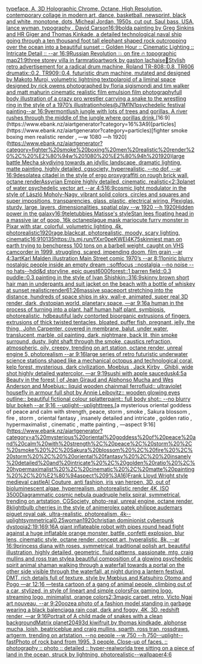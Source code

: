[typeface, A, 3D Holographic Chrome, Octane, High Resolution, contemporary collage in modern art, dance, basketball, newsprint, black and white, monotone, dots, Micheal Jordan, 1950s, cut out, Saul bass, USA, lance wyman, typography <DUNK>, David Carson](https://www.ebank.nz/aiartgenerator?category=typeface%2C%20A%2C%203D%20Holographic%20Chrome%2C%20Octane%2C%20High%20Resolution%2C%20contemporary%20collage%20in%20modern%20art%2C%20dance%2C%20basketball%2C%20newsprint%2C%20black%20and%20white%2C%20monotone%2C%20dots%2C%20Micheal%20Jordan%2C%201950s%2C%20cut%20out%2C%20Saul%20bass%2C%20USA%2C%20lance%20wyman%2C%20typography%20%3CDUNK%3E%2C%20David%20Carson)[16:9](https://www.ebank.nz/aiartgenerator?category=16%3A9)[bold](https://www.ebank.nz/aiartgenerator?category=bold)[a painting by Greg Sinkins and HR Giger and Thomas Kinkade, a detailed technological naval ship going through a ten thousand foot tall elephant shaped rock outcropping over the ocean into a beautiful sunset :: Golden Hour :: Cinematic Lighting :: Intricate Detail :: --ar 16:9](https://www.ebank.nz/aiartgenerator?category=a%20painting%20by%20Greg%20Sinkins%20and%20HR%20Giger%20and%20Thomas%20Kinkade%2C%20a%20detailed%20technological%20naval%20ship%20going%20through%20a%20ten%20thousand%20foot%20tall%20elephant%20shaped%20rock%20outcropping%20over%20the%20ocean%20into%20a%20beautiful%20sunset%20%3A%3A%20Golden%20Hour%20%3A%3A%20Cinematic%20Lighting%20%3A%3A%20Intricate%20Detail%20%3A%3A%20--ar%2016%3A9)[Russian Revolution 💥 on fire 🔥 topographic map](https://www.ebank.nz/aiartgenerator?category=Russian%20Revolution%20%F0%9F%92%A5%20on%20fire%20%F0%9F%94%A5%20topographic%20map)[21:9](https://www.ebank.nz/aiartgenerator?category=21%3A9)[three storey villa in farm](https://www.ebank.nz/aiartgenerator?category=three%20storey%20villa%20in%20farm)[ratio](https://www.ebank.nz/aiartgenerator?category=ratio)[artwork by gaston lachaise](https://www.ebank.nz/aiartgenerator?category=artwork%20by%20gaston%20lachaise)[🏬](https://www.ebank.nz/aiartgenerator?category=%F0%9F%8F%AC)[Stylish retro advertisement for a radical drum machine, Roland TR-808::0.8, TR606 drumatix::0.2, TR909::0.4, futuristic drum machine, mutated and designed by Makoto Muroi, volumetric lightning  text](https://www.ebank.nz/aiartgenerator?category=Stylish%20retro%20advertisement%20for%20a%20radical%20drum%20machine%2C%20Roland%20TR-808%3A%3A0.8%2C%20TR606%20drumatix%3A%3A0.2%2C%20TR909%3A%3A0.4%2C%20futuristic%20drum%20machine%2C%20mutated%20and%20designed%20by%20Makoto%20Muroi%2C%20volumetric%20lightning%20%20text)[polaroid of a liminal space designed by rick owens photographed by floria sigismondi and tim walker  and matt mahurin cinematic realistic film emulsion film photography](https://www.ebank.nz/aiartgenerator?category=polaroid%20of%20a%20liminal%20space%20designed%20by%20rick%20owens%20photographed%20by%20floria%20sigismondi%20and%20tim%20walker%20%20and%20matt%20mahurin%20cinematic%20realistic%20film%20emulsion%20film%20photography)[full body illustration of a crazy pro wrestler carrying a snake to the wrestling ring in the style of a 1970’s illustration](https://www.ebank.nz/aiartgenerator?category=full%20body%20illustration%20of%20a%20crazy%20pro%20wrestler%20carrying%20a%20snake%20to%20the%20wrestling%20ring%20in%20the%20style%20of%20a%201970%E2%80%99s%20illustration)[holes](https://www.ebank.nz/aiartgenerator?category=holes)[@J1M1N1](https://www.ebank.nz/aiartgenerator?category=%40J1M1N1)[psychedelic festival  painting--ar 16:9](https://www.ebank.nz/aiartgenerator?category=psychedelic%20festival%20%20painting--ar%2016%3A9)[vermont](https://www.ebank.nz/aiartgenerator?category=vermont)[lush jungle with lots of trees and gorillas. A river rushes through the middle of the jungle where gorillas drink.](https://www.ebank.nz/aiartgenerator?category=lush%20jungle%20with%20lots%20of%20trees%20and%20gorillas.%20A%20river%20rushes%20through%20the%20middle%20of%20the%20jungle%20where%20gorillas%20drink.)[16:9](https://www.ebank.nz/aiartgenerator?category=16%3A9)[particles](https://www.ebank.nz/aiartgenerator?category=particles)[fighter smoke boxing men realistic render , —w 1080 —h 1920](https://www.ebank.nz/aiartgenerator?category=fighter%20smoke%20boxing%20men%20realistic%20render%20%2C%20%E2%80%94w%201080%20%E2%80%94h%201920)[large battle Mecha skydiving towards an idyllic landscape, dramatic lighting, matte painting, highly detailed, cgsociety, hyperrealistic, --no dof, --ar 16:9](https://www.ebank.nz/aiartgenerator?category=large%20battle%20Mecha%20skydiving%20towards%20an%20idyllic%20landscape%2C%20dramatic%20lighting%2C%20matte%20painting%2C%20highly%20detailed%2C%20cgsociety%2C%20hyperrealistic%2C%20--no%20dof%2C%20--ar%2016%3A9)[desolate](https://www.ebank.nz/aiartgenerator?category=desolate)[a citadel in the style of ergo proxy](https://www.ebank.nz/aiartgenerator?category=a%20citadel%20in%20the%20style%20of%20ergo%20proxy)[graffiti on rough brick wall, octane render](https://www.ebank.nz/aiartgenerator?category=graffiti%20on%20rough%20brick%20wall%2C%20octane%20render)[Assyrian Empire highly detailed, cinematic, realistic](https://www.ebank.nz/aiartgenerator?category=Assyrian%20Empire%20highly%20detailed%2C%20cinematic%2C%20realistic)[<2:3](https://www.ebank.nz/aiartgenerator?category=%3C2%3A3)[planet of water psychedelic vector art --ar 4:5](https://www.ebank.nz/aiartgenerator?category=planet%20of%20water%20psychedelic%20vector%20art%20--ar%204%3A5)[16:9](https://www.ebank.nz/aiartgenerator?category=16%3A9)[cosmic light modulator in the style of László Moholy-Nagy, vibrant solid colors, circles and squares and super impositions, transparencies, glass, plastic, electrical wiring,  Plexiglas, sturdy, large, layers, dimensionalities, spatial play --w 1920 --h 1920](https://www.ebank.nz/aiartgenerator?category=cosmic%20light%20modulator%20in%20the%20style%20of%20L%C3%A1szl%C3%B3%20Moholy-Nagy%2C%20vibrant%20solid%20colors%2C%20circles%20and%20squares%20and%20super%20impositions%2C%20transparencies%2C%20glass%2C%20plastic%2C%20electrical%20wiring%2C%20%20Plexiglas%2C%20sturdy%2C%20large%2C%20layers%2C%20dimensionalities%2C%20spatial%20play%20--w%201920%20--h%201920)[Hidden power in the galaxy](https://www.ebank.nz/aiartgenerator?category=Hidden%20power%20in%20the%20galaxy)[16:9](https://www.ebank.nz/aiartgenerator?category=16%3A9)[teletubbies Matisse's style](https://www.ebank.nz/aiartgenerator?category=teletubbies%20Matisse%27s%20style)[Stan lees floating head in a massive jar of goop, 16k octane](https://www.ebank.nz/aiartgenerator?category=Stan%20lees%20floating%20head%20in%20a%20massive%20jar%20of%20goop%2C%2016k%20octane)[plague mask mario](https://www.ebank.nz/aiartgenerator?category=plague%20mask%20mario)[cute furry monster in Pixar with star, colorful, volumetric lighting, 4k, photorealistic](https://www.ebank.nz/aiartgenerator?category=cute%20furry%20monster%20in%20Pixar%20with%20star%2C%20colorful%2C%20volumetric%20lighting%2C%204k%2C%20photorealistic)[1920](https://www.ebank.nz/aiartgenerator?category=1920)[rage,blackcat, photorealistic, moody, scary lighting, cinematic](https://www.ebank.nz/aiartgenerator?category=rage%2Cblackcat%2C%20photorealistic%2C%20moody%2C%20scary%20lighting%2C%20cinematic)[16:9](https://www.ebank.nz/aiartgenerator?category=16%3A9)[10135](https://www.ebank.nz/aiartgenerator?category=10135)[<https://s.mj.run/fXxr0peKWEI>](https://www.ebank.nz/aiartgenerator?category=%3Chttps%3A//s.mj.run/fXxr0peKWEI%3E)[4K](https://www.ebank.nz/aiartgenerator?category=4K)[75](https://www.ebank.nz/aiartgenerator?category=75)[skinniest man on earth trying to benchpress 100 tons on a barbell weight, caught on VHS camcorder in 1999, struggling, scared, impending doom, film grain --ar 4:3](https://www.ebank.nz/aiartgenerator?category=skinniest%20man%20on%20earth%20trying%20to%20benchpress%20100%20tons%20on%20a%20barbell%20weight%2C%20caught%20on%20VHS%20camcorder%20in%201999%2C%20struggling%2C%20scared%2C%20impending%20doom%2C%20film%20grain%20--ar%204%3A3)[art](https://www.ebank.nz/aiartgenerator?category=art)[Karl Malden illustration Main Street comic 1970’s --ar 8:11](https://www.ebank.nz/aiartgenerator?category=Karl%20Malden%20illustration%20Main%20Street%20comic%201970%E2%80%99s%20--ar%208%3A11)[oniric blurry nostalgic people inside an empty dream ::softfocus ::nostalgia --no noise --no hats](https://www.ebank.nz/aiartgenerator?category=oniric%20blurry%20nostalgic%20people%20inside%20an%20empty%20dream%20%3A%3Asoftfocus%20%3A%3Anostalgia%20--no%20noise%20--no%20hats)[--hd](https://www.ebank.nz/aiartgenerator?category=--hd)[d&d storyline, epic quest](https://www.ebank.nz/aiartgenerator?category=d%26d%20storyline%2C%20epic%20quest)[6000](https://www.ebank.nz/aiartgenerator?category=6000)[forest::1 barren field::0.3 puddle::0.3 painting in the style of Ivan Shishkin::3](https://www.ebank.nz/aiartgenerator?category=forest%3A%3A1%20barren%20field%3A%3A0.3%20puddle%3A%3A0.3%20painting%20in%20the%20style%20of%20Ivan%20Shishkin%3A%3A3)[16:9](https://www.ebank.nz/aiartgenerator?category=16%3A9)[skinny brown short hair man in underpants and suit jacket on the beach with a bottle of whiskey at sunset realistic](https://www.ebank.nz/aiartgenerator?category=skinny%20brown%20short%20hair%20man%20in%20underpants%20and%20suit%20jacket%20on%20the%20beach%20with%20a%20bottle%20of%20whiskey%20at%20sunset%20realistic)[render](https://www.ebank.nz/aiartgenerator?category=render)[61:26](https://www.ebank.nz/aiartgenerator?category=61%3A26)[massive spaceport stretching into the distance, hundreds of space ships in sky, wall-e, animated, super real 3D render, dark, dystopian world, planetary space, —ar 9:16](https://www.ebank.nz/aiartgenerator?category=massive%20spaceport%20stretching%20into%20the%20distance%2C%20hundreds%20of%20space%20ships%20in%20sky%2C%20wall-e%2C%20animated%2C%20super%20real%203D%20render%2C%20dark%2C%20dystopian%20world%2C%20planetary%20space%2C%20%E2%80%94ar%209%3A16)[a human in the process of turning into a plant, half human half plant, symbiosis, photorealistic, hd](https://www.ebank.nz/aiartgenerator?category=a%20human%20in%20the%20process%20of%20turning%20into%20a%20plant%2C%20half%20human%20half%20plant%2C%20symbiosis%2C%20photorealistic%2C%20hd)[beautiful lady contorted bioorganic extrusions of fingers, extrusions of thick twisted tentacles, bloated, puffer fish, pregnant, jelly, the thing,, John Carpenter, covered in membrane, balut, under water,  translucent, marble, oil painting, dark, nightmare, back lit, thin smoke surround, dusty, light shaft through the smoke, caustics refraction,  atmospheric, oily, creepy, trending on art station, octane render, unreal engine 5, photorealism --ar 9:16](https://www.ebank.nz/aiartgenerator?category=beautiful%20lady%20contorted%20bioorganic%20extrusions%20of%20fingers%2C%20extrusions%20of%20thick%20twisted%20tentacles%2C%20bloated%2C%20puffer%20fish%2C%20pregnant%2C%20jelly%2C%20the%20thing%2C%2C%20John%20Carpenter%2C%20covered%20in%20membrane%2C%20balut%2C%20under%20water%2C%20%20translucent%2C%20marble%2C%20oil%20painting%2C%20dark%2C%20nightmare%2C%20back%20lit%2C%20thin%20smoke%20surround%2C%20dusty%2C%20light%20shaft%20through%20the%20smoke%2C%20caustics%20refraction%2C%20%20atmospheric%2C%20oily%2C%20creepy%2C%20trending%20on%20art%20station%2C%20octane%20render%2C%20unreal%20engine%205%2C%20photorealism%20--ar%209%3A16)[large series of retro futuristic underwater science stations shaped like a mechanical octopus and technological coral, kelp forest, mysterious, dark civilization, Moebius , Jack Kirby , Ghibli, wide shot highly detailed watercolor. —ar 9:19](https://www.ebank.nz/aiartgenerator?category=large%20series%20of%20retro%20futuristic%20underwater%20science%20stations%20shaped%20like%20a%20mechanical%20octopus%20and%20technological%20coral%2C%20kelp%20forest%2C%20mysterious%2C%20dark%20civilization%2C%20Moebius%20%2C%20Jack%20Kirby%20%2C%20Ghibli%2C%20wide%20shot%20highly%20detailed%20watercolor.%20%E2%80%94ar%209%3A19)[sushi with apple sauce](https://www.ebank.nz/aiartgenerator?category=sushi%20with%20apple%20sauce)[dusk](https://www.ebank.nz/aiartgenerator?category=dusk)[4:5](https://www.ebank.nz/aiartgenerator?category=4%3A5)[a Beauty in the forest | of Jean Giraud and Alphonso Mucha and Wes Anderson and Moebius:: liquid wooden chainmail ferrofluid:: ultraviolet housefly in armour full shot by Annie Leibovitz:: wooden glowing eyes outline:: beautiful fictional colour splatterpaint:: full body shot:: --no blurry blur bokeh --ar 9:16 --uplight](https://www.ebank.nz/aiartgenerator?category=a%20Beauty%20in%20the%20forest%20%7C%20of%20Jean%20Giraud%20and%20Alphonso%20Mucha%20and%20Wes%20Anderson%20and%20Moebius%3A%3A%20liquid%20wooden%20chainmail%20ferrofluid%3A%3A%20ultraviolet%20housefly%20in%20armour%20full%20shot%20by%20Annie%20Leibovitz%3A%3A%20wooden%20glowing%20eyes%20outline%3A%3A%20beautiful%20fictional%20colour%20splatterpaint%3A%3A%20full%20body%20shot%3A%3A%20--no%20blurry%20blur%20bokeh%20--ar%209%3A16%20--uplight)[--uplight](https://www.ebank.nz/aiartgenerator?category=--uplight)[trees.](https://www.ebank.nz/aiartgenerator?category=trees.)[a mysterious oriental goddess of peace and calm with strength, peace, storm , smoke , Sakura blossom , fire , storm ,  oriental fantasy ,  insanely detailed and intricate , golden ratio , hypermaximalist , cinematic , matte painting , —aspect 9:16](https://www.ebank.nz/aiartgenerator?category=a%20mysterious%20oriental%20goddess%20of%20peace%20and%20calm%20with%20strength%2C%20peace%2C%20storm%20%2C%20smoke%20%2C%20Sakura%20blossom%20%2C%20fire%20%2C%20storm%20%2C%20%20oriental%20fantasy%20%2C%20%20insanely%20detailed%20and%20intricate%20%2C%20golden%20ratio%20%2C%20hypermaximalist%20%2C%20cinematic%20%2C%20matte%20painting%20%2C%20%E2%80%94aspect%209%3A16)[Frank Lloyd Wright style medieval castle](https://www.ebank.nz/aiartgenerator?category=Frank%20Lloyd%20Wright%20style%20medieval%20castle)[AI Couture, anti fashion, iris van herpen, 3D, out of bioluminescent algae, hyperrealism, photorealistic render 4K, ISO 3500](https://www.ebank.nz/aiartgenerator?category=AI%20Couture%2C%20anti%20fashion%2C%20iris%20van%20herpen%2C%203D%2C%20out%20of%20bioluminescent%20algae%2C%20hyperrealism%2C%20photorealistic%20render%204K%2C%20ISO%203500)[Diagrammatic cosmic nebula quadruple helix spiral, symmetrical, trending on artstation, CGSociety, photo-real, unreal engine, octane render, 8k](https://www.ebank.nz/aiartgenerator?category=Diagrammatic%20cosmic%20nebula%20quadruple%20helix%20spiral%2C%20symmetrical%2C%20trending%20on%20artstation%2C%20CGSociety%2C%20photo-real%2C%20unreal%20engine%2C%20octane%20render%2C%208k)[lightbulb cherries in the style of anime](https://www.ebank.nz/aiartgenerator?category=lightbulb%20cherries%20in%20the%20style%20of%20anime)[rolex patek philippe audemars piguet royal oak, ultra-realistic, photorealism, 4k](https://www.ebank.nz/aiartgenerator?category=rolex%20patek%20philippe%20audemars%20piguet%20royal%20oak%2C%20ultra-realistic%2C%20photorealism%2C%204k)[--uplight](https://www.ebank.nz/aiartgenerator?category=--uplight)[symmetrical](https://www.ebank.nz/aiartgenerator?category=symmetrical)[0.25](https://www.ebank.nz/aiartgenerator?category=0.25)[woman](https://www.ebank.nz/aiartgenerator?category=woman)[1920](https://www.ebank.nz/aiartgenerator?category=1920)[christian dominionist cyberpunk dystopia](https://www.ebank.nz/aiartgenerator?category=christian%20dominionist%20cyberpunk%20dystopia)[2:1](https://www.ebank.nz/aiartgenerator?category=2%3A1)[9:16](https://www.ebank.nz/aiartgenerator?category=9%3A16)[9:16](https://www.ebank.nz/aiartgenerator?category=9%3A16)[A giant inflateable robot with pipes round head fight against a huge inflatable orange monster, battle, confetti explosion, blur lens, cinematic style, octane render, concept art, hyperalistic, 8k, --ar 16:9](https://www.ebank.nz/aiartgenerator?category=A%20giant%20inflateable%20robot%20with%20pipes%20round%20head%20fight%20against%20a%20huge%20inflatable%20orange%20monster%2C%20battle%2C%20confetti%20explosion%2C%20blur%20lens%2C%20cinematic%20style%2C%20octane%20render%2C%20concept%20art%2C%20hyperalistic%2C%208k%2C%20--ar%2016%3A9)[princess diana with roses, symmetrical, traditional polish art, beautiful illustration, highly detailed, geometric, fluid patterns, passionate, mtg, craig mullins and ross tran style](https://www.ebank.nz/aiartgenerator?category=princess%20diana%20with%20roses%2C%20symmetrical%2C%20traditional%20polish%20art%2C%20beautiful%20illustration%2C%20highly%20detailed%2C%20geometric%2C%20fluid%20patterns%2C%20passionate%2C%20mtg%2C%20craig%20mullins%20and%20ross%20tran%20style)[a beautiful composition of a glowing psychedelic spirit animal shaman walking through a waterfall towards a portal on the other side visible through the waterfall, at night during a lantern festival, DMT,  rich details full of texture, style by Mœbius and Katsuhiro Otomo and Pogo —ar 12:16 —test](https://www.ebank.nz/aiartgenerator?category=a%20beautiful%20composition%20of%20a%20glowing%20psychedelic%20spirit%20animal%20shaman%20walking%20through%20a%20waterfall%20towards%20a%20portal%20on%20the%20other%20side%20visible%20through%20the%20waterfall%2C%20at%20night%20during%20a%20lantern%20festival%2C%20DMT%2C%20%20rich%20details%20full%20of%20texture%2C%20style%20by%20M%C5%93bius%20and%20Katsuhiro%20Otomo%20and%20Pogo%20%E2%80%94ar%2012%3A16%20%E2%80%94test)[a cartoon of a gang of animal people, climbing out of a car, stylized, in style of lineart and simple colors](https://www.ebank.nz/aiartgenerator?category=a%20cartoon%20of%20a%20gang%20of%20animal%20people%2C%20climbing%20out%20of%20a%20car%2C%20stylized%2C%20in%20style%20of%20lineart%20and%20simple%20colors)[Fox gaming logo, streaming logo, minimalist, orange colors](https://www.ebank.nz/aiartgenerator?category=Fox%20gaming%20logo%2C%20streaming%20logo%2C%20minimalist%2C%20orange%20colors)[2:3](https://www.ebank.nz/aiartgenerator?category=2%3A3)[magic carpet, retro, Victo Ngai art nouveau, --ar 9:20](https://www.ebank.nz/aiartgenerator?category=magic%20carpet%2C%20retro%2C%20Victo%20Ngai%20art%20nouveau%2C%20--ar%209%3A20)[ooze](https://www.ebank.nz/aiartgenerator?category=ooze)[a photo of a fashion model standing in garbage wearing a black balenciaga rain coat, dark and foggy, 4K, 3D, redshift render, —ar 9:16](https://www.ebank.nz/aiartgenerator?category=a%20photo%20of%20a%20fashion%20model%20standing%20in%20garbage%20wearing%20a%20black%20balenciaga%20rain%20coat%2C%20dark%20and%20foggy%2C%204K%2C%203D%2C%20redshift%20render%2C%20%E2%80%94ar%209%3A16)[Portrait of A child made of snakes with a clean background](https://www.ebank.nz/aiartgenerator?category=Portrait%20of%20A%20child%20made%20of%20snakes%20with%20a%20clean%20background)[Matrix planet](https://www.ebank.nz/aiartgenerator?category=Matrix%20planet)[2049](https://www.ebank.nz/aiartgenerator?category=2049)[3d kiwifruit,by thomas kindkade, alphonse mucha, loish, beatriceblue and craig mullins, sparth, ross tran, rossdraws, artgerm, trending on artstation, --no people --w 750 --h 750](https://www.ebank.nz/aiartgenerator?category=3d%20kiwifruit%2Cby%20thomas%20kindkade%2C%20alphonse%20mucha%2C%20loish%2C%20beatriceblue%20and%20craig%20mullins%2C%20sparth%2C%20ross%20tran%2C%20rossdraws%2C%20artgerm%2C%20trending%20on%20artstation%2C%20--no%20people%20--w%20750%20--h%20750)[--uplight](https://www.ebank.nz/aiartgenerator?category=--uplight)[--fast](https://www.ebank.nz/aiartgenerator?category=--fast)[Photo of rock band from 1995. 3 people. Close-up of faces. :: photography :: photo :: detailed :: hyper-real](https://www.ebank.nz/aiartgenerator?category=Photo%20of%20rock%20band%20from%201995.%203%20people.%20Close-up%20of%20faces.%20%3A%3A%20photography%20%3A%3A%20photo%20%3A%3A%20detailed%20%3A%3A%20hyper-real)[world](https://www.ebank.nz/aiartgenerator?category=world)[a tree sitting on a piece of land in the ocean, struck by lightning, photorealistic](https://www.ebank.nz/aiartgenerator?category=a%20tree%20sitting%20on%20a%20piece%20of%20land%20in%20the%20ocean%2C%20struck%20by%20lightning%2C%20photorealistic)[--wallpaper](https://www.ebank.nz/aiartgenerator?category=--wallpaper)[4:6](https://www.ebank.nz/aiartgenerator?category=4%3A6)